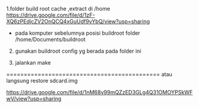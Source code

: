 
1.folder build root cache ,extract di  /home
https://drive.google.com/file/d/1zF-XQ6zPEdjcZV2OnQCQ4xGuUdf9vYbQ/view?usp=sharing

- pada komputer sebelumnya posisi buildroot folder
/home/Documents/buildroot

2. gunakan buildroot config yg berada pada folder ini

3. jalankan make

============================================
atau langsung restore sdcard.img

https://drive.google.com/file/d/1nM68v99mQZzED3GLg4Q31OMOYPSkWFwV/view?usp=sharing